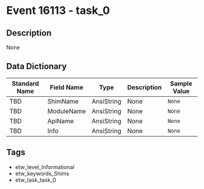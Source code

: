 # Event 16113 - task_0

## Description
None

## Data Dictionary
|Standard Name|Field Name|Type|Description|Sample Value|
|---|---|---|---|---|
|TBD|ShimName|AnsiString|None|`None`|
|TBD|ModuleName|AnsiString|None|`None`|
|TBD|ApiName|AnsiString|None|`None`|
|TBD|Info|AnsiString|None|`None`|

## Tags
* etw_level_Informational
* etw_keywords_Shims
* etw_task_task_0